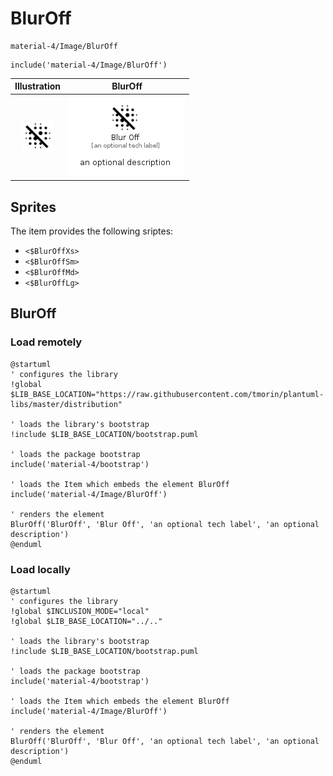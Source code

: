 # BlurOff


```text
material-4/Image/BlurOff
```

```text
include('material-4/Image/BlurOff')
```



| Illustration | BlurOff |
| :---: | :---: |
| ![illustration for Illustration](../../material-4/Image/BlurOff.png) | ![illustration for BlurOff](../../material-4/Image/BlurOff.Local.png) |



## Sprites
The item provides the following sriptes:

- `<$BlurOffXs>`
- `<$BlurOffSm>`
- `<$BlurOffMd>`
- `<$BlurOffLg>`





## BlurOff

### Load remotely
```plantuml
@startuml
' configures the library
!global $LIB_BASE_LOCATION="https://raw.githubusercontent.com/tmorin/plantuml-libs/master/distribution"

' loads the library's bootstrap
!include $LIB_BASE_LOCATION/bootstrap.puml

' loads the package bootstrap
include('material-4/bootstrap')

' loads the Item which embeds the element BlurOff
include('material-4/Image/BlurOff')

' renders the element
BlurOff('BlurOff', 'Blur Off', 'an optional tech label', 'an optional description')
@enduml
```

### Load locally
```plantuml
@startuml
' configures the library
!global $INCLUSION_MODE="local"
!global $LIB_BASE_LOCATION="../.."

' loads the library's bootstrap
!include $LIB_BASE_LOCATION/bootstrap.puml

' loads the package bootstrap
include('material-4/bootstrap')

' loads the Item which embeds the element BlurOff
include('material-4/Image/BlurOff')

' renders the element
BlurOff('BlurOff', 'Blur Off', 'an optional tech label', 'an optional description')
@enduml
```

